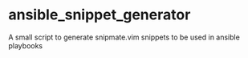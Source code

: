 ansible_snippet_generator
=========================

A small script to generate snipmate.vim snippets to be used in ansible playbooks